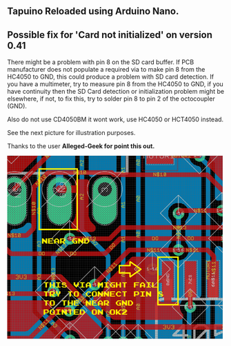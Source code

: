 ## Tapuino Reloaded using Arduino Nano.

## Possible fix for 'Card not initialized' on version 0.41

There might be a problem with pin 8 on the SD card buffer. If PCB manufacturer does not populate a required via to make pin 8 from the HC4050 to GND, this could produce a problem with SD card detection. If you have a multimeter, try to measure pin 8 from the HC4050 to GND, if you have continuity then the SD Card detection or initialization problem might be elsewhere, if not, to fix this, try to solder pin 8 to pin 2 of the octocoupler (GND). 

Also do not use CD4050BM it wont work, use HC4050 or HCT4050 instead.

See the next picture for illustration purposes.

Thanks to the user <b>Alleged-Geek<b/> for point this out.

<img src="https://github.com/arananet/Tapuino-Reloaded/blob/master/images/tapufix.png?raw=true" width="500">
